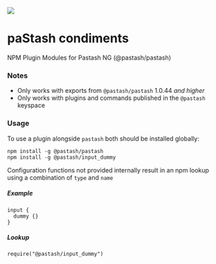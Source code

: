 <img src="http://i.imgur.com/wYjsCqz.png"/>

# paStash condiments
NPM Plugin Modules for Pastash NG (@pastash/pastash)


### Notes
* Only works with exports from `@pastash/pastash` 1.0.44 _and higher_
* Only works with plugins and commands published in the `@pastash` keyspace


### Usage
To use a plugin alongside `pastash` both should be installed globally:
```
npm install -g @pastash/pastash
npm install -g @pastash/input_dummy
```

Configuration functions not provided internally result in an npm lookup using a combination of `type` and `name`
##### Example
```
input {
  dummy {}
}
```
##### Lookup
`require("@pastash/input_dummy")`


